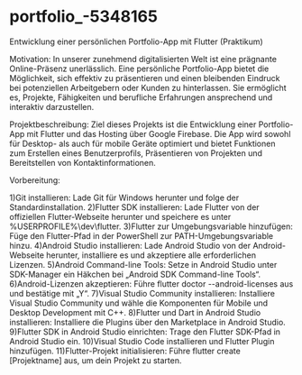 # portfolio_-5348165


Entwicklung einer persönlichen Portfolio-App mit Flutter (Praktikum)

Motivation:
In unserer zunehmend digitalisierten Welt ist eine prägnante Online-Präsenz unerlässlich. Eine persönliche Portfolio-App bietet die Möglichkeit, sich effektiv zu präsentieren und einen bleibenden Eindruck bei potenziellen Arbeitgebern oder Kunden zu hinterlassen. Sie ermöglicht es, Projekte, Fähigkeiten und berufliche Erfahrungen ansprechend und interaktiv darzustellen.


Projektbeschreibung:
Ziel dieses Projekts ist die Entwicklung einer Portfolio-App mit Flutter und das Hosting über Google Firebase. Die App wird sowohl für Desktop- als auch für mobile Geräte optimiert und bietet Funktionen zum Erstellen eines Benutzerprofils, Präsentieren von Projekten und Bereitstellen von Kontaktinformationen.


Vorbereitung:

1)Git installieren: Lade Git für Windows herunter und folge der Standardinstallation.
2)Flutter SDK installieren: Lade Flutter von der offiziellen Flutter-Webseite herunter und speichere es unter %USERPROFILE%\dev\flutter.
3)Flutter zur Umgebungsvariable hinzufügen: Füge den Flutter-Pfad in der PowerShell zur PATH-Umgebungsvariable hinzu.
4)Android Studio installieren: Lade Android Studio von der Android-Webseite herunter, installiere es und akzeptiere alle erforderlichen Lizenzen.
5)Android Command-line Tools: Setze in Android Studio unter SDK-Manager ein Häkchen bei „Android SDK Command-line Tools“.
6)Android-Lizenzen akzeptieren: Führe flutter doctor --android-licenses aus und bestätige mit „Y“.
7)Visual Studio Community installieren: Installiere Visual Studio Community und wähle die Komponenten für Mobile und Desktop Development mit C++.
8)Flutter und Dart in Android Studio installieren: Installiere die Plugins über den Marketplace in Android Studio.
9)Flutter SDK in Android Studio einrichten: Trage den Flutter SDK-Pfad in Android Studio ein.
10)Visual Studio Code installieren und Flutter Plugin hinzufügen.
11)Flutter-Projekt initialisieren: Führe flutter create [Projektname] aus, um dein Projekt zu starten.

